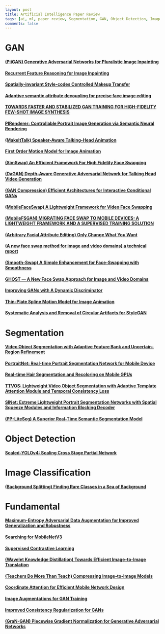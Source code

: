 ```yaml
---
layout: post    
title: Artificial Intelligence Paper Review     
tags: [ai, ml, paper review, Segmentation, GAN, Object Detection, Image Classification, Fundamental]    
comments: false  
--- 
```


# GAN
#### [(PiiGAN) Generative Adversarial Networks for Pluralistic Image Inpainting](https://jihyeonryu.github.io/2021-03-02-ai-pr-paper7/)
#### [Recurrent Feature Reasoning for Image Inpainting](https://jihyeonryu.github.io/2021-03-03-ai-pr-paper8/)
#### [Spatially-invariant Style-codes Controlled Makeup Transfer](https://jihyeonryu.github.io/2021-09-06-ai-pr-paper10/)
#### [Adaptive semantic attribute decoupling for precise face image editing](https://jihyeonryu.github.io/2021-09-06-ai-pr-paper11/)
#### [TOWARDS FASTER AND STABILIZED GAN TRAINING FOR HIGH-FIDELITY FEW-SHOT IMAGE SYNTHESIS](https://jihyeonryu.github.io/2021-09-27-ai-pr-paper12/)
#### [PIRenderer: Controllable Portrait Image Generation via Semantic Neural Rendering](https://jihyeonryu.github.io/2021-10-07-ai-pr-paper14/)  
#### [(MakeItTalk) Speaker-Aware Talking-Head Animation](https://jihyeonryu.github.io/2021-10-26-ai-pr-paper15/)  
#### [First Order Motion Model for Image Animation](https://jihyeonryu.github.io/2022-02-16-ai-pr-paper16/)  
#### [(SimSwap) An Efficient Framework For High Fidelity Face Swapping](https://jihyeonryu.github.io/2022-03-31-ai-pr-paper18/)  
#### [(DaGAN) Depth-Aware Generative Adversarial Network for Talking Head Video Generation](https://jihyeonryu.github.io/2022-04-26-ai-pr-paper21/)  
#### [(GAN Compression) Efficient Architectures for Interactive Conditional GANs](https://jihyeonryu.github.io/2022-06-07-ai-pr-paper22/)  
#### [(MobileFaceSwap) A Lightweight Framework for Video Face Swapping](https://jihyeonryu.github.io/2022-06-13-ai-pr-paper23/)  
#### [(MobileFSGAN) MIGRATING FACE SWAP TO MOBILE DEVICES: A LIGHTWEIGHT FRAMEWORK AND A SUPERVISED TRAINING SOLUTION](https://jihyeonryu.github.io/2022-06-28-ai-pr-paper24/)  
#### [(Arbitrary Facial Attribute Editing) Only Change What You Want](https://jihyeonryu.github.io/2022-07-05-ai-pr-paper25/)  
#### [(A new face swap method for image and video domains) a technical report](https://jihyeonryu.github.io/2022-07-20-ai-pr-paper26/)  
#### [(Smooth-Swap) A Simple Enhancement for Face-Swapping with Smoothness ](https://jihyeonryu.github.io/2022-07-25-ai-pr-paper27/)  
#### [GHOST — A New Face Swap Approach for Image and Video Domains](https://jihyeonryu.github.io/2022-09-20-ai-pr-paper29/)  
#### [Improving GANs with A Dynamic Discriminator](https://jihyeonryu.github.io/2022-10-04-ai-pr-paper30/)  
#### [Thin-Plate Spline Motion Model for Image Animation](https://jihyeonryu.github.io/2022-10-26-ai-pr-paper31/)  
#### [Systematic Analysis and Removal of Circular Artifacts for StyleGAN](https://jihyeonryu.github.io/2022-12-02-ai-pr-paper34/)  

# Segmentation
#### [Video Object Segmentation with Adaptive Feature Bank and Uncertain-Region Refinement](https://jihyeonryu.github.io/2021-02-16-ai-pr-paper1/)
#### [PortraitNet: Real-time Portrait Segmentation Network for Mobile Device](https://jihyeonryu.github.io/2021-02-18-ai-pr-paper3/)
#### [Real-time Hair Segmentation and Recoloring on Mobile GPUs](https://jihyeonryu.github.io/2021-02-19-ai-pr-paper4/)
#### [TTVOS: Lightweight Video Object Segmentation with Adaptive Template Attention Module and Temporal Consistency Loss](https://jihyeonryu.github.io/2021-02-22-ai-pr-paper5/)
#### [SINet: Extreme Lightweight Portrait Segmentation Networks with Spatial Squeeze Modules and Information Blocking Decoder](https://jihyeonryu.github.io/2021-02-26-ai-pr-paper6/)
#### [(PP-LiteSeg) A Superior Real-Time Semantic Segmentation Model](https://jihyeonryu.github.io/2022-04-11-ai-pr-paper20/)

# Object Detection
#### [Scaled-YOLOv4: Scaling Cross Stage Partial Network](https://jihyeonryu.github.io/2022-03-18-ai-pr-paper17/)

# Image Classification
#### [(Background Splitting) Finding Rare Classes in a Sea of Background](https://jihyeonryu.github.io/2022-04-05-ai-pr-paper19/)

# Fundamental
#### [Maximum-Entropy Adversarial Data Augmentation for Improved Generalization and Robustness](https://jihyeonryu.github.io/2021-02-17-ai-pr-paper2/)
#### [Searching for MobileNetV3](https://jihyeonryu.github.io/2021-04-14-ai-pr-paper9/)
#### [Supervised Contrastive Learning](https://jihyeonryu.github.io/2021-07-25-ai-pr-paper28/)
#### [(Wavelet Knowledge Distillation) Towards Efficient Image-to-Image Translation](https://jihyeonryu.github.io/2022-10-31-ai-pr-paper32/)
#### [(Teachers Do More Than Teach) Compressing Image-to-Image Models](https://jihyeonryu.github.io/2022-11-04-ai-pr-paper33/)
#### [Coordinate Attention for Efficient Mobile Network Design](https://jihyeonryu.github.io/2022-12-05-ai-pr-paper35/)
#### [Image Augmentations for GAN Training](https://jihyeonryu.github.io/2022-12-12-ai-pr-paper36/)
#### [Improved Consistency Regularization for GANs](https://jihyeonryu.github.io/2022-12-13-ai-pr-paper37/)
#### [(GraN-GAN) Piecewise Gradient Normalization for Generative Adversarial Networks](https://jihyeonryu.github.io/2022-12-23-ai-pr-paper38/)
